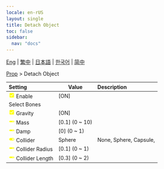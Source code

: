 ```yaml
---
locale: en-rUS
layout: single
title: Detach Object
toc: false
sidebar:
  nav: "docs"
---
```

[Eng](/dancexr/menu/2025.4/prop/detach_object) | [繁中](/tw/dancexr/menu/2025.4/prop/detach_object) | [日本語](/jp/dancexr/menu/2025.4/prop/detach_object) | [한국어](/kr/dancexr/menu/2025.4/prop/detach_object) | [简中](/zh/dancexr/menu/2025.4/prop/detach_object)

[Prop](../menu#Prop) > Detach Object



| Setting | Value | Description |
| :--- | --- | :--- |
|<nobr>![check_on icon](/images/icon/ic_check_on.png) Enable</nobr>| [ON] | 
|<nobr> Select Bones</nobr>|| 
|<nobr>![check_on icon](/images/icon/ic_check_on.png) Gravity</nobr>| [ON] | 
|<nobr>![slider icon](/images/icon/ic_slider.png) Mass</nobr>| [0.1] (0 ~ 10) | 
|<nobr>![slider icon](/images/icon/ic_slider.png) Damp</nobr>| [0] (0 ~ 1) | 
|<nobr>![toggle_on icon](/images/icon/ic_toggle_on.png) Collider</nobr>| Sphere | None, Sphere, Capsule, 
|<nobr>![slider icon](/images/icon/ic_slider.png) Collider Radius</nobr>| [0.1] (0 ~ 1) | 
|<nobr>![slider icon](/images/icon/ic_slider.png) Collider Length</nobr>| [0.3] (0 ~ 2) | 
